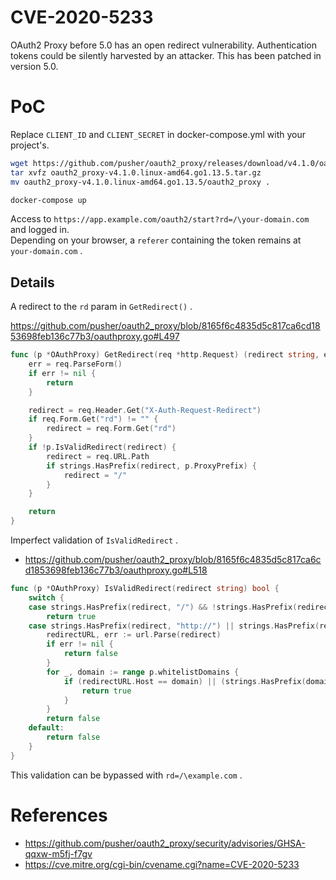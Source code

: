 # CVE-2020-5233

OAuth2 Proxy before 5.0 has an open redirect vulnerability. Authentication tokens could be silently harvested by an attacker. This has been patched in version 5.0.

# PoC

Replace `CLIENT_ID` and `CLIENT_SECRET` in docker-compose.yml with your project's.

```bash
wget https://github.com/pusher/oauth2_proxy/releases/download/v4.1.0/oauth2_proxy-v4.1.0.linux-amd64.go1.13.5.tar.gz
tar xvfz oauth2_proxy-v4.1.0.linux-amd64.go1.13.5.tar.gz
mv oauth2_proxy-v4.1.0.linux-amd64.go1.13.5/oauth2_proxy .

docker-compose up
```

Access to `https://app.example.com/oauth2/start?rd=/\your-domain.com` and logged in.  
Depending on your browser, a `referer` containing the token remains at `your-domain.com` .

## Details

A redirect to the `rd` param in `GetRedirect()` .

https://github.com/pusher/oauth2_proxy/blob/8165f6c4835d5c817ca6cd1853698feb136c77b3/oauthproxy.go#L497

```go
func (p *OAuthProxy) GetRedirect(req *http.Request) (redirect string, err error) {
	err = req.ParseForm()
	if err != nil {
		return
	}

	redirect = req.Header.Get("X-Auth-Request-Redirect")
	if req.Form.Get("rd") != "" {
		redirect = req.Form.Get("rd")
	}
	if !p.IsValidRedirect(redirect) {
		redirect = req.URL.Path
		if strings.HasPrefix(redirect, p.ProxyPrefix) {
			redirect = "/"
		}
	}

	return
}
```

Imperfect validation of `IsValidRedirect` .

- https://github.com/pusher/oauth2_proxy/blob/8165f6c4835d5c817ca6cd1853698feb136c77b3/oauthproxy.go#L518

```go
func (p *OAuthProxy) IsValidRedirect(redirect string) bool {
	switch {
	case strings.HasPrefix(redirect, "/") && !strings.HasPrefix(redirect, "//"):
		return true
	case strings.HasPrefix(redirect, "http://") || strings.HasPrefix(redirect, "https://"):
		redirectURL, err := url.Parse(redirect)
		if err != nil {
			return false
		}
		for _, domain := range p.whitelistDomains {
			if (redirectURL.Host == domain) || (strings.HasPrefix(domain, ".") && strings.HasSuffix(redirectURL.Host, domain)) {
				return true
			}
		}
		return false
	default:
		return false
	}
}
```

This validation can be bypassed with `rd=/\example.com` .

# References

- https://github.com/pusher/oauth2_proxy/security/advisories/GHSA-qqxw-m5fj-f7gv
- https://cve.mitre.org/cgi-bin/cvename.cgi?name=CVE-2020-5233

